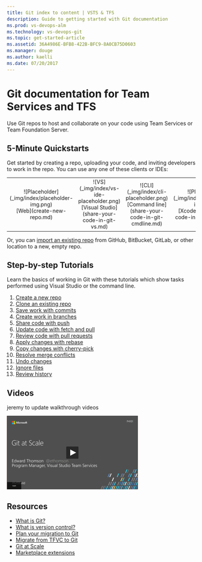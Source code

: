```yaml
---
title: Git index to content | VSTS & TFS    
description: Guide to getting started with Git documentation  
ms.prod: vs-devops-alm
ms.technology: vs-devops-git  
ms.topic: get-started-article  
ms.assetid: 36A4986E-BFB8-422B-BFC9-8A0CB75D0603    
ms.manager: douge
ms.author: kaelli
ms.date: 07/20/2017
---
```


# Git documentation for Team Services and TFS

Use Git repos to host and collaborate on your code using Team Services or Team Foundation Server.  

## 5-Minute Quickstarts 

Get started by creating a repo, uploading your code, and inviting developers to work in the repo. You can use any one of these clients or IDEs: 

<!--- All images are Placeholder --> 

<table>
<tr valign="middle" align="center">
<td>![Placeholder](_img/index/placeholder-img.png)<br/>[Web](create-new-repo.md)</td>
<td>![VS](_img/index/vs-ide-placeholder.png)<br/>[Visual Studio](share-your-code-in-git-vs.md)</td>
<td>![CLI](_img/index/cli-placeholder.png)<br/>
[Command line](share-your-code-in-git-cmdline.md)</td>
<td>![Placeholder](_img/index/placeholder-img.png)<br/>[Xcode](share-your-code-in-git-xcode.md)</td>
<td>![Placeholder](_img/index/placeholder-img.png)<br/>[Eclipse](share-your-code-in-git-eclipse.md)
</td>
</tr>
</table>    


Or, you can [import an existing repo](import-git-repository.md) from GitHub, BitBucket, GitLab, or other location to a new, empty repo. 

## Step-by-step Tutorials  

Learn the basics of working in Git with these tutorials which show tasks performed using Visual Studio or the command line.  

1. [Create a new repo](tutorial/creatingrepo.md)  
1. [Clone an existing repo](tutorial/clone.md)  
1. [Save work with commits](tutorial/commits.md)  
1. [Create work in branches](tutorial/branches.md)  
1. [Share code with push](tutorial/pushing.md)  
1. [Update code with fetch and pull](tutorial/pulling.md)  
1. [Review code with pull requests](tutorial/pullrequests.md)  
1. [Apply changes with rebase](tutorial/rebased.md)  
1. [Copy changes with cherry-pick](tutorial/cherry-pick.md)  
1. [Resolve merge conflicts](tutorial/merging.md)  
1. [Undo changes](tutorial/undo.md)  
1. [Ignore files](tutorial/ignore-files.md)  
1. [Review history](tutorial/history.md)  


## Videos 
 jeremy to update walkthrough videos      


[![Git at scale video](_img/index/git-at-scale-video-img.png)](https://channel9.msdn.com/Events/build-release/2017/P4101/player)   


## Resources 

- [What is Git?](https://www.visualstudio.com/learn/what-is-git/)  
- [What is version control?](https://www.visualstudio.com/learn/what-is-version-control/)  
- [Plan your migration to Git](https://www.visualstudio.com/learn/centralized-to-git/)  
- [Migrate from TFVC to Git](https://www.visualstudio.com/learn/migrate-from-tfvc-to-git/)  
- [Git at Scale](https://www.visualstudio.com/learn/git-at-scale/)   
- [Marketplace extensions](https://marketplace.visualstudio.com/search?target=VSTS&category=Code&sortBy=Downloads)